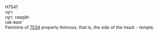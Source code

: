 <body>
  <p>H7541<br>  רקּה  <br> רַקָּה  ‎  raqqâh  <br><i>rak-kaw‘ </i><br>Feminine of <a href="h7534.htm">7534</a>  properly <i>thinness</i>, that is, the <i>side</i> of the head: - temple.<br></p>
 </body>